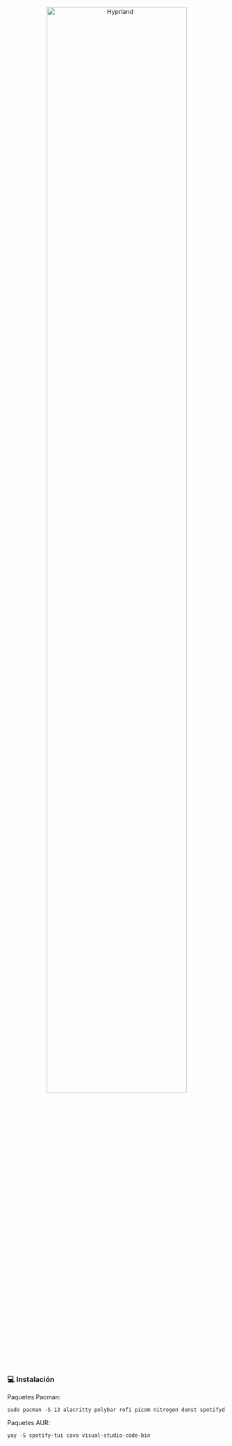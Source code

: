<p align="center">
  <img src="https://github.com/user-attachments/assets/aaa5928f-87e6-476c-99b8-ec2bc210c54a" alt="Hyprland" width="80%">
</p>


### 💻 Instalación
Paquetes Pacman:
```
sudo pacman -S i3 alacritty polybar rofi picom nitrogen dunst spotifyd
```
Paquetes AUR:
```
yay -S spotify-tui cava visual-studio-code-bin
```
